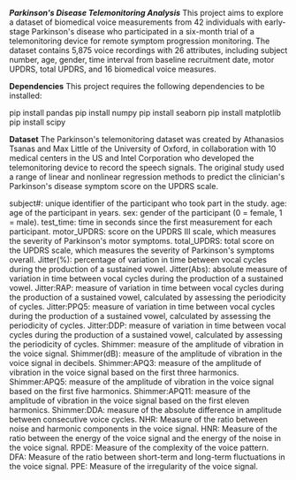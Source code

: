 ***Parkinson's Disease Telemonitoring Analysis***
This project aims to explore a dataset of biomedical voice measurements from 42 individuals with early-stage Parkinson's disease who participated in a six-month trial of a telemonitoring device for remote symptom progression monitoring. The dataset contains 5,875 voice recordings with 26 attributes, including subject number, age, gender, time interval from baseline recruitment date, motor UPDRS, total UPDRS, and 16 biomedical voice measures.

**Dependencies**
This project requires the following dependencies to be installed:

pip install pandas
pip install numpy
pip install seaborn
pip install matplotlib
pip install scipy

**Dataset**
The Parkinson's telemonitoring dataset was created by Athanasios Tsanas and Max Little of the University of Oxford, in collaboration with 10 medical centers in the US and Intel Corporation who developed the telemonitoring device to record the speech signals. The original study used a range of linear and nonlinear regression methods to predict the clinician's Parkinson's disease symptom score on the UPDRS scale.

subject#: unique identifier of the participant who took part in the study.
age: age of the participant in years.
sex: gender of the participant (0 = female, 1 = male).
test_time: time in seconds since the first measurement for each participant.
motor_UPDRS: score on the UPDRS III scale, which measures the severity of Parkinson's motor symptoms.
total_UPDRS: total score on the UPDRS scale, which measures the severity of Parkinson's symptoms overall.
Jitter(%): percentage of variation in time between vocal cycles during the production of a sustained vowel.
Jitter(Abs): absolute measure of variation in time between vocal cycles during the production of a sustained vowel.
Jitter:RAP: measure of variation in time between vocal cycles during the production of a sustained vowel, calculated by assessing the periodicity of cycles.
Jitter:PPQ5: measure of variation in time between vocal cycles during the production of a sustained vowel, calculated by assessing the periodicity of cycles.
Jitter:DDP: measure of variation in time between vocal cycles during the production of a sustained vowel, calculated by assessing the periodicity of cycles.
Shimmer: measure of the amplitude of vibration in the voice signal.
Shimmer(dB): measure of the amplitude of vibration in the voice signal in decibels.
Shimmer:APQ3: measure of the amplitude of vibration in the voice signal based on the first three harmonics.
Shimmer:APQ5: measure of the amplitude of vibration in the voice signal based on the first five harmonics.
Shimmer:APQ11: measure of the amplitude of vibration in the voice signal based on the first eleven harmonics.
Shimmer:DDA: measure of the absolute difference in amplitude between consecutive voice cycles.
NHR: Measure of the ratio between noise and harmonic components in the voice signal.
HNR: Measure of the ratio between the energy of the voice signal and the energy of the noise in the voice signal.
RPDE: Measure of the complexity of the voice pattern.
DFA: Measure of the ratio between short-term and long-term fluctuations in the voice signal.
PPE: Measure of the irregularity of the voice signal.

